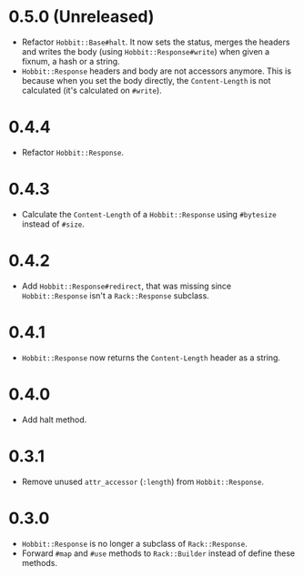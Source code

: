# 0.5.0 (Unreleased)

* Refactor `Hobbit::Base#halt`. It now sets the status, merges the headers and
writes the body (using `Hobbit::Response#write`) when given a fixnum, a hash or
a string.
* `Hobbit::Response` headers and body are not accessors anymore. This is
because when you set the body directly, the `Content-Length` is not calculated
(it's calculated on `#write`).

# 0.4.4

* Refactor `Hobbit::Response`.

# 0.4.3

* Calculate the `Content-Length` of a `Hobbit::Response` using `#bytesize`
instead of `#size`.

# 0.4.2

* Add `Hobbit::Response#redirect`, that was missing since `Hobbit::Response`
isn't a `Rack::Response` subclass.

# 0.4.1

* `Hobbit::Response` now returns the `Content-Length` header as a string.

# 0.4.0

* Add halt method.

# 0.3.1

* Remove unused `attr_accessor` (`:length`) from `Hobbit::Response`.

# 0.3.0

* `Hobbit::Response` is no longer a subclass of `Rack::Response`.
* Forward `#map` and `#use` methods to `Rack::Builder` instead of define these
methods.
